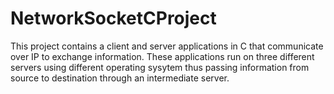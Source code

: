 # NetworkSocketCProject
This project contains a client and server applications in C that communicate over IP to exchange information. These applications run on three different servers using different operating sysytem thus passing information from source to destination through an intermediate server.
